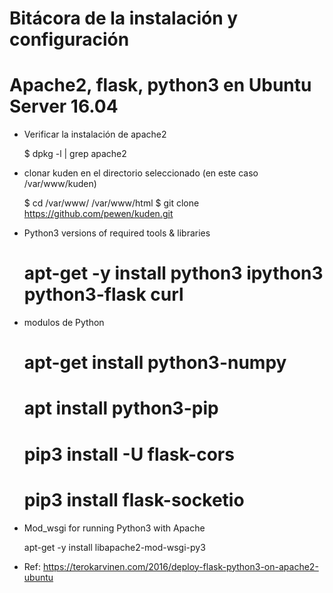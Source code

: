 # Bitácora de la instalación y configuración
# Apache2, flask, python3 en Ubuntu Server 16.04

* Verificar la instalación de  apache2

    $ dpkg -l | grep apache2

* clonar kuden en el directorio seleccionado (en este caso /var/www/kuden)

    $ cd /var/www/
    /var/www/html $ git clone https://github.com/pewen/kuden.git

* Python3 versions of required tools & libraries

    # apt-get -y install python3 ipython3 python3-flask curl

* modulos de Python

    # apt-get install python3-numpy
    # apt install python3-pip
    # pip3 install -U flask-cors
    # pip3 install flask-socketio

* Mod_wsgi for running Python3 with Apache

    apt-get -y install libapache2-mod-wsgi-py3

- Ref:
https://terokarvinen.com/2016/deploy-flask-python3-on-apache2-ubuntu
